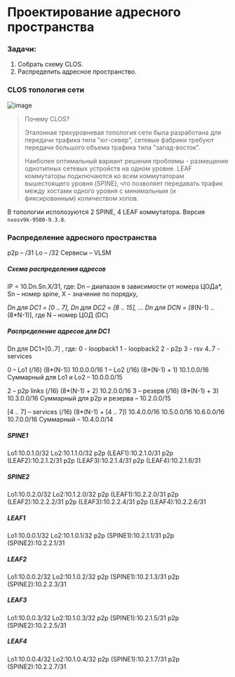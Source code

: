 # Проектирование адресного пространства

### Задачи:
1. Собрать схему CLOS.
2. Распределить адресное пространство.

### CLOS топология сети

![image](https://github.com/user-attachments/assets/527fdec8-41f8-44a2-b93a-4a6c6481522d)


> Почему CLOS?
> 
> Эталонная трехуровневая топология сети была разработана для передачи трафика типа "юг-север", cетевые фабрики требуют передачи большого объема трафика типа "запад-восток". 
> 
> Наиболее оптимальный вариант решения проблемы - размещение однотипных сетевых устройств на одном уровне. LEAF коммутаторы подключаются ко всем коммутаторам вышестоящего уровня (SPINE), что позволяет передавать трафик между хостами одного уровня с минимальным (и фиксированным) количеством хопов.

В  топологии исполозуются 2 SPINE, 4 LEAF коммутатора. Версия `nxosv9k-9500-9.3.8`.

### Распределение адресного пространства

p2p – /31
Lo – /32
Сервисы – VLSM

##### Схема распределения адресов
IP = 10.Dn.Sn.X/31, где:
Dn – диапазон в зависимости от номера ЦОДа*,
Sn – номер spine,
X – значение по порядку,

*Dn для DC1 = [0 .. 7],
Dn для DC2 = [8 .. 15],
…
Dn для DCN = [8*(N-1) .. (8*N-1)], где
N – номер ЦОД (DC)

##### Распределение адресов для DC1

Dn для DC1=[0..7] , где:
0 - loopback1
1 - loopback2
2 - p2p
3 - rsv
4..7 - services

0 – Lo1 (/16) (8*(N-1))
10.0.0.0/16
1 – Lo2 (/16) (8*(N-1) + 1)
10.1.0.0/16
Суммарный для Lo1 и Lo2 – 10.0.0.0/15

2 – p2p links (/16) (8*(N-1) + 2)
10.2.0.0/16
3 – резерв (/16) (8*(N-1) + 3)
10.3.0.0/16
Суммарный для p2p и резерва – 10.2.0.0/15

[4 .. 7] – services (/16) (8*(N-1) + [4 .. 7])
10.4.0.0/16
10.5.0.0/16
10.6.0.0/16
10.7.0.0/16
Суммарный – 10.4.0.0/14

##### SPINE1
Lo1:10.0.1.0/32
Lo2:10.1.1.0/32
p2p (LEAF1):10.2.1.0/31
p2p (LEAF2):10.2.1.2/31
p2p (LEAF3):10.2.1.4/31
p2p (LEAF4):10.2.1.6/31

##### SPINE2
Lo1:10.0.2.0/32
Lo2:10.1.2.0/32
p2p (LEAF1):10.2.2.0/31
p2p (LEAF2):10.2.2.2/31
p2p (LEAF3):10.2.2.4/31
p2p (LEAF4):10.2.2.6/31

##### LEAF1
Lo1:10.0.0.1/32
Lo2:10.1.0.1/32
p2p (SPINE1):10.2.1.1/31
p2p (SPINE2):10.2.2.1/31

##### LEAF2
Lo1:10.0.0.2/32
Lo2:10.1.0.2/32
p2p (SPINE1):10.2.1.3/31
p2p (SPINE2):10.2.2.3/31

##### LEAF3
Lo1:10.0.0.3/32
Lo2:10.1.0.3/32
p2p (SPINE1):10.2.1.5/31
p2p (SPINE2):10.2.2.5/31

##### LEAF4
Lo1:10.0.0.4/32
Lo2:10.1.0.4/32
p2p (SPINE1):10.2.1.7/31
p2p (SPINE2):10.2.2.7/31
